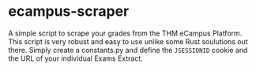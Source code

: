 # ecampus-scraper

A simple script to scrape your grades from the THM eCampus Platform. This script is very robust and easy to use unlike some Rust soulutions out there. Simply
create a constants.py and define the ``JSESSIONID`` cookie and the URL of your individual Exams Extract.
